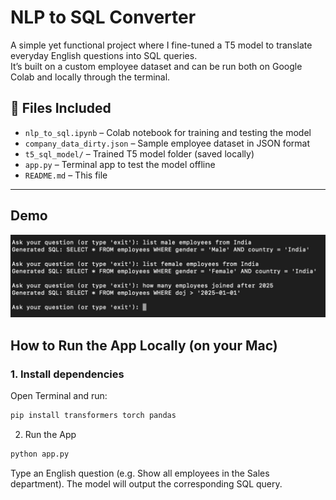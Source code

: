 # NLP to SQL Converter

A simple yet functional project where I fine-tuned a T5 model to translate everyday English questions into SQL queries.  
It’s built on a custom employee dataset and can be run both on Google Colab and locally through the terminal.


## 📁 Files Included

- `nlp_to_sql.ipynb` – Colab notebook for training and testing the model
- `company_data_dirty.json` – Sample employee dataset in JSON format
- `t5_sql_model/` – Trained T5 model folder (saved locally)
- `app.py` – Terminal app to test the model offline
- `README.md` – This file

---
## Demo

![Demo Screenshot](demo%20ss.png)



##  How to Run the App Locally (on your Mac)

### 1. Install dependencies

Open Terminal and run:

```bash
pip install transformers torch pandas

```

 2. Run the App
```bash
python app.py
```



Type an English question (e.g. Show all employees in the Sales department).
The model will output the corresponding SQL query.


